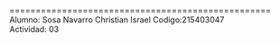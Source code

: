 ==================================================
Alumno: Sosa Navarro Christian Israel
Codigo:215403047    
Actividad: 03

